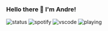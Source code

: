 ### Hello there 👋 I'm Andre!

![status](http://dev.andreyap.com/status/217963862245244928)
![spotify](http://dev.andreyap.com/spotify/217963862245244928)
![vscode](http://dev.andreyap.com/vscode/217963862245244928)
![playing](http://dev.andreyap.com/playing/217963862245244928)

<!--
**lightcoxa/lightcoxa** is a ✨ _special_ ✨ repository because its `README.md` (this file) appears on your GitHub profile.

Here are some ideas to get you started:

- 🔭 I’m currently working on ...
- 🌱 I’m currently learning ...
- 👯 I’m looking to collaborate on ...
- 🤔 I’m looking for help with ...
- 💬 Ask me about ...
- 📫 How to reach me: ...
- 😄 Pronouns: ...
- ⚡ Fun fact: ...
-->
